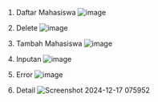 1. Daftar Mahasiswa
![image](https://github.com/user-attachments/assets/aada887d-6bfd-4d56-bb08-4802938a9be2)

2. Delete
![image](https://github.com/user-attachments/assets/2f8ff38b-c55c-410b-8b6a-1a0ea7fc412e)

3. Tambah Mahasiswa
![image](https://github.com/user-attachments/assets/5135da05-f5df-4f99-ade6-b4ae32df5a5f)

4. Inputan
![image](https://github.com/user-attachments/assets/844370b3-cced-4e79-abee-68933b009aa9)

5. Error
![image](https://github.com/user-attachments/assets/1ee6e610-61dc-4861-bc1e-d3131f471daa)

6. Detail
![Screenshot 2024-12-17 075952](https://github.com/user-attachments/assets/8f6e6d61-3473-4bc7-b941-dc45f3319b3a)







